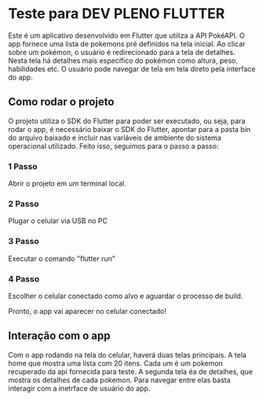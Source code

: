 # Teste para DEV PLENO FLUTTER 

Este é um aplicativo desenvolvido em Flutter que utiliza a API PokéAPI. O app fornece uma lista de pokemons pré definidos na tela inicial. Ao clicar sobre um pokémon, o usuário é redirecionado para a tela de detalhes. Nesta tela há detalhes mais específico do pokémon como altura, peso, habilidades etc. O usuário pode navegar de tela em tela direto pela interface do app. 


## Como rodar o projeto

O projeto utiliza o SDK do Flutter para poder ser executado, ou seja, para rodar o app, é necessário baixar o SDK do Flutter, apontar para a pasta bin do arquivo baixado e incluir nas variáveis de ambiente do sistema operacional utilizado. Feito isso, seguimos para o passo a passo:

### 1 Passo
Abrir o projeto em um terminal local.

### 2 Passo
Plugar o celular via USB no PC

### 3 Passo
Executar o comando "flutter run"

### 4 Passo
Escolher o celular conectado como alvo e aguardar o processo de build.

Pronto, o app vai aparecer no celular conectado!

## Interação com o app
Com o app rodando na tela do celular, haverá duas telas principais. A tela home que mostra uma lista com 20 itens. Cada um é um pokemon recuperado da api fornecida para teste. A segunda tela éa de detalhes, que mostra os detalhes de cada pokemon. Para navegar entre elas basta interagir com a inetrface de usuário do app.
